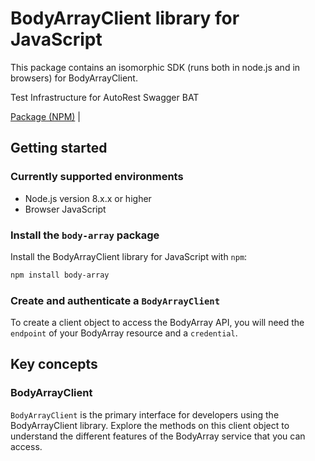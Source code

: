 # BodyArrayClient library for JavaScript

This package contains an isomorphic SDK (runs both in node.js and in browsers) for BodyArrayClient.

Test Infrastructure for AutoRest Swagger BAT

[Package (NPM)](https://www.npmjs.com/package/body-array) |

## Getting started

### Currently supported environments

- Node.js version 8.x.x or higher
- Browser JavaScript


### Install the `body-array` package

Install the BodyArrayClient library for JavaScript with `npm`:

```bash
npm install body-array
```

### Create and authenticate a `BodyArrayClient`

To create a client object to access the BodyArray API, you will need the `endpoint` of your BodyArray resource and a `credential`.
## Key concepts

### BodyArrayClient

`BodyArrayClient` is the primary interface for developers using the BodyArrayClient library. Explore the methods on this client object to understand the different features of the BodyArray service that you can access.

